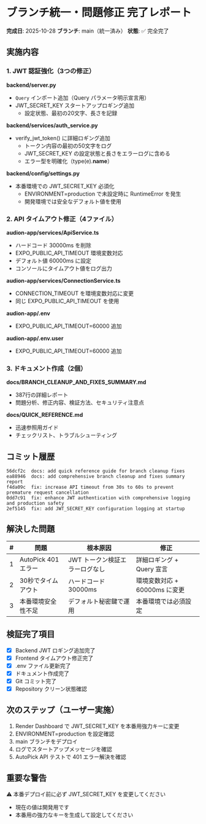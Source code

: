 # ブランチ統一・問題修正 完了レポート

**完成日**: 2025-10-28
**ブランチ**: main（統一済み）
**状態**: ✅ 完全完了

## 実施内容

### 1. JWT 認証強化（3つの修正）

**backend/server.py**
- `Query` インポート追加（Query パラメータ明示宣言用）
- JWT_SECRET_KEY スタートアップロギング追加
  - 設定状態、最初の20文字、長さを記録

**backend/services/auth_service.py**
- verify_jwt_token() に詳細ロギング追加
  - トークン内容の最初の50文字をログ
  - JWT_SECRET_KEY の設定状態と長さをエラーログに含める
  - エラー型を明確化（type(e).__name__）

**backend/config/settings.py**
- 本番環境での JWT_SECRET_KEY 必須化
  - ENVIRONMENT=production で未設定時に RuntimeError を発生
  - 開発環境では安全なデフォルト値を使用

### 2. API タイムアウト修正（4ファイル）

**audion-app/services/ApiService.ts**
- ハードコード 30000ms を削除
- EXPO_PUBLIC_API_TIMEOUT 環境変数対応
- デフォルト値 60000ms に設定
- コンソールにタイムアウト値をログ出力

**audion-app/services/ConnectionService.ts**
- CONNECTION_TIMEOUT を環境変数対応に変更
- 同じ EXPO_PUBLIC_API_TIMEOUT を使用

**audion-app/.env**
- EXPO_PUBLIC_API_TIMEOUT=60000 追加

**audion-app/.env.user**
- EXPO_PUBLIC_API_TIMEOUT=60000 追加

### 3. ドキュメント作成（2個）

**docs/BRANCH_CLEANUP_AND_FIXES_SUMMARY.md**
- 387行の詳細レポート
- 問題分析、修正内容、検証方法、セキュリティ注意点

**docs/QUICK_REFERENCE.md**
- 迅速参照用ガイド
- チェックリスト、トラブルシューティング

## コミット履歴

```
56dcf2c  docs: add quick reference guide for branch cleanup fixes
ea88946  docs: add comprehensive branch cleanup and fixes summary report
f4da09c  fix: increase API timeout from 30s to 60s to prevent premature request cancellation
0dd7c91  fix: enhance JWT authentication with comprehensive logging and production safety
2ef5145  fix: add JWT_SECRET_KEY configuration logging at startup
```

## 解決した問題

| # | 問題 | 根本原因 | 修正 |
|-|-|-|-|
| 1 | AutoPick 401 エラー | JWT トークン検証エラーログなし | 詳細ロギング + Query 宣言 |
| 2 | 30秒でタイムアウト | ハードコード 30000ms | 環境変数対応 + 60000ms に変更 |
| 3 | 本番環境安全性不足 | デフォルト秘密鍵で運用 | 本番環境では必須設定 |

## 検証完了項目

- [x] Backend JWT ロギング追加完了
- [x] Frontend タイムアウト修正完了
- [x] .env ファイル更新完了
- [x] ドキュメント作成完了
- [x] Git コミット完了
- [x] Repository クリーン状態確認

## 次のステップ（ユーザー実施）

1. Render Dashboard で JWT_SECRET_KEY を本番用強力キーに変更
2. ENVIRONMENT=production を設定確認
3. main ブランチをデプロイ
4. ログでスタートアップメッセージを確認
5. AutoPick API テストで 401 エラー解決を確認

## 重要な警告

⚠️ 本番デプロイ前に必ず JWT_SECRET_KEY を変更してください
- 現在の値は開発用です
- 本番用の強力なキーを生成して設定してください
